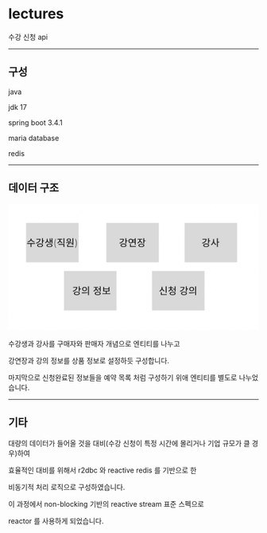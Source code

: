 # lectures

수강 신청 api

----
## 구성
java 

jdk 17

spring boot 3.4.1

maria database

redis

---
## 데이터 구조

![img.png](src/main/java/api/lectures/images/entities.png)

수강생과 강사를 구매자와 판매자 개념으로 엔티티를 나누고

강연장과 강의 정보를 상품 정보로 설정하듯 구성합니다.

마지막으로 신청완료된 정보들을 예약 목록 처럼 구성하기 위애 엔티티를 별도로 나누었습니다.

---
## 기타

대량의 데이터가 들어올 것을 대비(수강 신청이 특정 시간에 몰리거나 기업 규모가 클 경우)하여

효율적인 대비를 위해서 r2dbc 와 reactive redis 를 기반으로 한

비동기적 처리 로직으로 구성하였습니다. 

이 과정에서 non-blocking 기반의 reactive stream 표준 스펙으로 

reactor 를 사용하게 되었습니다.




